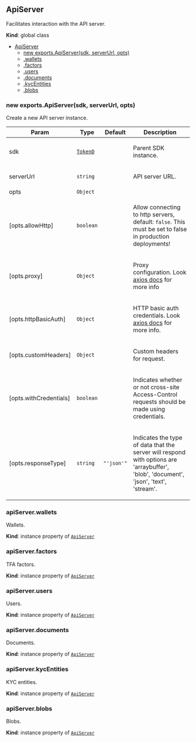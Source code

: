 <a name="ApiServer"></a>

## ApiServer
<p>Facilitates interaction with the API server.</p>

**Kind**: global class  

* [ApiServer](#ApiServer)
    * [new exports.ApiServer(sdk, serverUrl, opts)](#new_ApiServer_new)
    * [.wallets](#ApiServer+wallets)
    * [.factors](#ApiServer+factors)
    * [.users](#ApiServer+users)
    * [.documents](#ApiServer+documents)
    * [.kycEntities](#ApiServer+kycEntities)
    * [.blobs](#ApiServer+blobs)

<a name="new_ApiServer_new"></a>

### new exports.ApiServer(sdk, serverUrl, opts)
<p>Create a new API server instance.</p>


| Param | Type | Default | Description |
| --- | --- | --- | --- |
| sdk | [<code>TokenD</code>](#TokenD) |  | <p>Parent SDK instance.</p> |
| serverUrl | <code>string</code> |  | <p>API server URL.</p> |
| opts | <code>Object</code> |  |  |
| [opts.allowHttp] | <code>boolean</code> |  | <p>Allow connecting to http servers, default: <code>false</code>. This must be set to false in production deployments!</p> |
| [opts.proxy] | <code>Object</code> |  | <p>Proxy configuration. Look <a href="https://github.com/axios/axios#request-config">axios docs</a> for more info</p> |
| [opts.httpBasicAuth] | <code>Object</code> |  | <p>HTTP basic auth credentials. Look <a href="https://github.com/axios/axios#request-config">axios docs</a> for more info.</p> |
| [opts.customHeaders] | <code>Object</code> |  | <p>Custom headers for request.</p> |
| [opts.withCredentials] | <code>boolean</code> |  | <p>Indicates whether or not cross-site Access-Control requests should be made using credentials.</p> |
| [opts.responseType] | <code>string</code> | <code>&quot;&#x27;json&#x27;&quot;</code> | <p>Indicates the type of data that the server will respond with options are 'arraybuffer', 'blob', 'document', 'json', 'text', 'stream'.</p> |

<a name="ApiServer+wallets"></a>

### apiServer.wallets
<p>Wallets.</p>

**Kind**: instance property of [<code>ApiServer</code>](#ApiServer)  
<a name="ApiServer+factors"></a>

### apiServer.factors
<p>TFA factors.</p>

**Kind**: instance property of [<code>ApiServer</code>](#ApiServer)  
<a name="ApiServer+users"></a>

### apiServer.users
<p>Users.</p>

**Kind**: instance property of [<code>ApiServer</code>](#ApiServer)  
<a name="ApiServer+documents"></a>

### apiServer.documents
<p>Documents.</p>

**Kind**: instance property of [<code>ApiServer</code>](#ApiServer)  
<a name="ApiServer+kycEntities"></a>

### apiServer.kycEntities
<p>KYC entities.</p>

**Kind**: instance property of [<code>ApiServer</code>](#ApiServer)  
<a name="ApiServer+blobs"></a>

### apiServer.blobs
<p>Blobs.</p>

**Kind**: instance property of [<code>ApiServer</code>](#ApiServer)  

